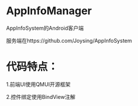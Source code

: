 # AppInfoManager
AppInfoSystem的Android客户端

服务端在https://github.com/Joysing/AppInfoSystem

# 代码特点：
1.前端UI使用QMUI开源框架

2.控件绑定使用BindView注解
